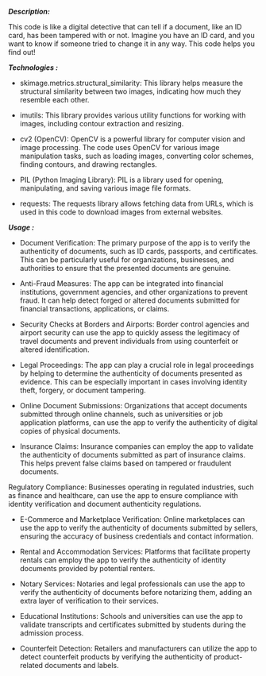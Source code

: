 ***Description:***

This code is like a digital detective that can tell if a document, like an ID card, has been tampered with or not. Imagine you have an ID card, and you want to know if someone tried to change it in any way. This code helps you find out!

***Technologies :***

- skimage.metrics.structural_similarity: This library helps measure the structural similarity between two images, indicating how much they resemble each other.

- imutils: This library provides various utility functions for working with images, including contour extraction and resizing.

- cv2 (OpenCV): OpenCV is a powerful library for computer vision and image processing. The code uses OpenCV for various image manipulation tasks, such as loading images, converting color schemes, finding contours, and drawing rectangles.

- PIL (Python Imaging Library): PIL is a library used for opening, manipulating, and saving various image file formats.

- requests: The requests library allows fetching data from URLs, which is used in this code to download images from external websites.

***Usage :***

- Document Verification: The primary purpose of the app is to verify the authenticity of documents, such as ID cards, passports, and certificates. This can be particularly useful for organizations, businesses, and authorities to ensure that the presented documents are genuine.

- Anti-Fraud Measures: The app can be integrated into financial institutions, government agencies, and other organizations to prevent fraud. It can help detect forged or altered documents submitted for financial transactions, applications, or claims.

- Security Checks at Borders and Airports: Border control agencies and airport security can use the app to quickly assess the legitimacy of travel documents and prevent individuals from using counterfeit or altered identification.

- Legal Proceedings: The app can play a crucial role in legal proceedings by helping to determine the authenticity of documents presented as evidence. This can be especially important in cases involving identity theft, forgery, or document tampering.

- Online Document Submissions: Organizations that accept documents submitted through online channels, such as universities or job application platforms, can use the app to verify the authenticity of digital copies of physical documents.

- Insurance Claims: Insurance companies can employ the app to validate the authenticity of documents submitted as part of insurance claims. This helps prevent false claims based on tampered or fraudulent documents.

Regulatory Compliance: Businesses operating in regulated industries, such as finance and healthcare, can use the app to ensure compliance with identity verification and document authenticity regulations.

- E-Commerce and Marketplace Verification: Online marketplaces can use the app to verify the authenticity of documents submitted by sellers, ensuring the accuracy of business credentials and contact information.

- Rental and Accommodation Services: Platforms that facilitate property rentals can employ the app to verify the authenticity of identity documents provided by potential renters.

- Notary Services: Notaries and legal professionals can use the app to verify the authenticity of documents before notarizing them, adding an extra layer of verification to their services.

- Educational Institutions: Schools and universities can use the app to validate transcripts and certificates submitted by students during the admission process.

- Counterfeit Detection: Retailers and manufacturers can utilize the app to detect counterfeit products by verifying the authenticity of product-related documents and labels.
